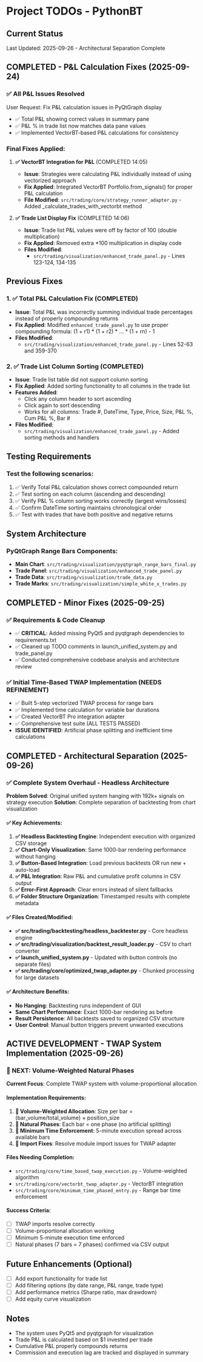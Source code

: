 # Project TODOs - PythonBT

## Current Status
Last Updated: 2025-09-26 - Architectural Separation Complete

## COMPLETED - P&L Calculation Fixes (2025-09-24)

### ✅ All P&L Issues Resolved
User Request: Fix P&L calculation issues in PyQtGraph display
- ✅ Total P&L showing correct values in summary pane
- ✅ P&L % in trade list now matches data pane values
- ✅ Implemented VectorBT-based P&L calculations for consistency

### Final Fixes Applied:

1. **✅ VectorBT Integration for P&L** (COMPLETED 14:05)
   - **Issue**: Strategies were calculating P&L individually instead of using vectorized approach
   - **Fix Applied**: Integrated VectorBT Portfolio.from_signals() for proper P&L calculation
   - **File Modified**: `src/trading/core/strategy_runner_adapter.py` - Added _calculate_trades_with_vectorbt method

2. **✅ Trade List Display Fix** (COMPLETED 14:06)
   - **Issue**: Trade list P&L values were off by factor of 100 (double multiplication)
   - **Fix Applied**: Removed extra *100 multiplication in display code
   - **Files Modified**:
     - `src/trading/visualization/enhanced_trade_panel.py` - Lines 123-124, 134-135

## Previous Fixes

### 1. ✅ Total P&L Calculation Fix (COMPLETED)
- **Issue**: Total P&L was incorrectly summing individual trade percentages instead of properly compounding returns
- **Fix Applied**: Modified `enhanced_trade_panel.py` to use proper compounding formula: (1 + r1) * (1 + r2) * ... * (1 + rn) - 1
- **Files Modified**:
  - `src/trading/visualization/enhanced_trade_panel.py` - Lines 52-63 and 359-370

### 2. ✅ Trade List Column Sorting (COMPLETED)
- **Issue**: Trade list table did not support column sorting
- **Fix Applied**: Added sorting functionality to all columns in the trade list
- **Features Added**:
  - Click any column header to sort ascending
  - Click again to sort descending
  - Works for all columns: Trade #, DateTime, Type, Price, Size, P&L %, Cum P&L %, Bar #
- **Files Modified**:
  - `src/trading/visualization/enhanced_trade_panel.py` - Added sorting methods and handlers

## Testing Requirements

### Test the following scenarios:
1. ✅ Verify Total P&L calculation shows correct compounded return
2. ✅ Test sorting on each column (ascending and descending)
3. ✅ Verify P&L % column sorting works correctly (largest wins/losses)
4. ✅ Confirm DateTime sorting maintains chronological order
5. ✅ Test with trades that have both positive and negative returns

## System Architecture

### PyQtGraph Range Bars Components:
- **Main Chart**: `src/trading/visualization/pyqtgraph_range_bars_final.py`
- **Trade Panel**: `src/trading/visualization/enhanced_trade_panel.py`
- **Trade Data**: `src/trading/visualization/trade_data.py`
- **Trade Marks**: `src/trading/visualization/simple_white_x_trades.py`

## COMPLETED - Minor Fixes (2025-09-25)

### ✅ Requirements & Code Cleanup
- ✅ **CRITICAL**: Added missing PyQt5 and pyqtgraph dependencies to requirements.txt
- ✅ Cleaned up TODO comments in launch_unified_system.py and trade_panel.py
- ✅ Conducted comprehensive codebase analysis and architecture review

### ✅ Initial Time-Based TWAP Implementation (NEEDS REFINEMENT)
- ✅ Built 5-step vectorized TWAP process for range bars
- ✅ Implemented time calculation for variable bar durations
- ✅ Created VectorBT Pro integration adapter
- ✅ Comprehensive test suite (ALL TESTS PASSED)
- **ISSUE IDENTIFIED**: Artificial phase splitting and inefficient time calculations

## COMPLETED - Architectural Separation (2025-09-26)

### ✅ Complete System Overhaul - Headless Architecture
**Problem Solved**: Original unified system hanging with 192k+ signals on strategy execution
**Solution**: Complete separation of backtesting from chart visualization

#### **✅ Key Achievements:**
1. **✅ Headless Backtesting Engine**: Independent execution with organized CSV storage
2. **✅ Chart-Only Visualization**: Same 1000-bar rendering performance without hanging
3. **✅ Button-Based Integration**: Load previous backtests OR run new + auto-load
4. **✅ P&L Integration**: Raw P&L and cumulative profit columns in CSV output
5. **✅ Error-First Approach**: Clear errors instead of silent fallbacks
6. **✅ Folder Structure Organization**: Timestamped results with complete metadata

#### **✅ Files Created/Modified:**
- **✅ src/trading/backtesting/headless_backtester.py** - Core headless engine
- **✅ src/trading/visualization/backtest_result_loader.py** - CSV to chart converter
- **✅ launch_unified_system.py** - Updated with button controls (no separate files)
- **✅ src/trading/core/optimized_twap_adapter.py** - Chunked processing for large datasets

#### **✅ Architecture Benefits:**
- **No Hanging**: Backtesting runs independent of GUI
- **Same Chart Performance**: Exact 1000-bar rendering as before
- **Result Persistence**: All backtests saved to organized CSV structure
- **User Control**: Manual button triggers prevent unwanted executions

## ACTIVE DEVELOPMENT - TWAP System Implementation (2025-09-26)

### 🔄 NEXT: Volume-Weighted Natural Phases
**Current Focus**: Complete TWAP system with volume-proportional allocation

#### **Implementation Requirements:**
1. **🔄 Volume-Weighted Allocation**: Size per bar = (bar_volume/total_volume) × position_size
2. **🔄 Natural Phases**: Each bar = one phase (no artificial splitting)
3. **🔄 Minimum Time Enforcement**: 5-minute execution spread across available bars
4. **🔄 Import Fixes**: Resolve module import issues for TWAP adapter

#### **Files Needing Completion:**
- `src/trading/core/time_based_twap_execution.py` - Volume-weighted algorithm
- `src/trading/core/vectorbt_twap_adapter.py` - VectorBT integration
- `src/trading/core/minimum_time_phased_entry.py` - Range bar time enforcement

#### **Success Criteria:**
- [ ] TWAP imports resolve correctly
- [ ] Volume-proportional allocation working
- [ ] Minimum 5-minute execution time enforced
- [ ] Natural phases (7 bars = 7 phases) confirmed via CSV output

## Future Enhancements (Optional)
- [ ] Add export functionality for trade list
- [ ] Add filtering options (by date range, P&L range, trade type)
- [ ] Add performance metrics (Sharpe ratio, max drawdown)
- [ ] Add equity curve visualization

## Notes
- The system uses PyQt5 and pyqtgraph for visualization
- Trade P&L is calculated based on $1 invested per trade
- Cumulative P&L properly compounds returns
- Commission and execution lag are tracked and displayed in summary
